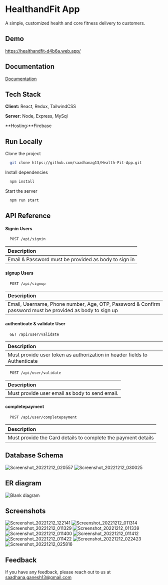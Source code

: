 # HealthandFit App

A simple, customized health and core fitness delivery to customers.


## Demo

https://healthandfit-d4b6a.web.app/


## Documentation

[Documentation](https://docs.google.com/document/d/1SaWXYS4fhLqigF63IQDasRwfJff-NWAuk1pYcnoGCRY/edit?usp=sharing)


## Tech Stack

**Client:** React, Redux, TailwindCSS

**Server:** Node, Express, MySql

**Hosting:**Firebase

## Run Locally

Clone the project

```bash
  git clone https://github.com/saadhanag13/Health-Fit-App.git
```

Install dependencies

```bash
  npm install
```

Start the server

```bash
  npm run start
```


## API Reference

#### Signin Users

```http
  POST /api/signin
```

| Description                |
| :------------------------- |
| Email & Password must be provided as body to sign in |

#### signup Users

```http
  POST /api/signup
```

| Description                |
| :------------------------- |
| Email, Username, Phone number, Age, OTP, Password & Confirm password must be provided as body to sign up|


#### authenticate & validate User

```http
  GET /api/user/validate
```

| Description                |
| :------------------------- |
| Must provide user token as authorization in header fields to Authenticate|

```http
  POST /api/user/validate
```

| Description                |
| :------------------------- |
| Must provide user email as body to send email.|

#### completepayment

```http
  POST /api/user/completepayment
```

| Description                |
| :------------------------- |
| Must provide the Card details to complete the payment details|

## Database Schema
![Screenshot_20221212_020557](https://user-images.githubusercontent.com/87087654/207060000-ca985773-7979-4874-a935-b2ffb1b7dca8.png)
![Screenshot_20221212_030025](https://user-images.githubusercontent.com/87087654/207060009-0f5ad346-ad46-4094-bdb0-7688a332e579.png)

## ER diagram 
![Blank diagram](https://user-images.githubusercontent.com/87087654/207060181-169cee25-469a-40b7-8a2b-74437e156522.png)


## Screenshots
![Screenshot_20221212_122141](https://user-images.githubusercontent.com/87087654/207059483-b7c579c9-2a1e-48cc-9564-420be322dd91.png)
![Screenshot_20221212_011314](https://user-images.githubusercontent.com/87087654/207059496-8fe265e4-b0ff-42ee-9f5d-a8e6959f9f2d.png)
![Screenshot_20221212_011329](https://user-images.githubusercontent.com/87087654/207059507-5269a26d-b00f-46ab-8bd4-a27ccb1574cf.png)
![Screenshot_20221212_011339](https://user-images.githubusercontent.com/87087654/207059517-6801a4a0-a2cf-48d5-b9ee-d2e69c659932.png)
![Screenshot_20221212_011400](https://user-images.githubusercontent.com/87087654/207059529-68104a2c-a58a-4461-8eef-38f799188d8a.png)
![Screenshot_20221212_011412](https://user-images.githubusercontent.com/87087654/207059541-23781864-c07c-477f-ac7b-e8e9fe73146e.png)
![Screenshot_20221212_011422](https://user-images.githubusercontent.com/87087654/207059557-244c6dbc-ad86-4d88-b151-f433905a8869.png)
![Screenshot_20221212_022423](https://user-images.githubusercontent.com/87087654/207059583-6645aa17-56eb-44f4-a92b-2874535d7c21.png)
![Screenshot_20221212_025816](https://user-images.githubusercontent.com/87087654/207059595-efe14861-b4b9-4a39-aadb-a9c39d7b4fa9.png)

## Feedback

If you have any feedback, please reach out to us at saadhana.ganesh13@gmail.com

